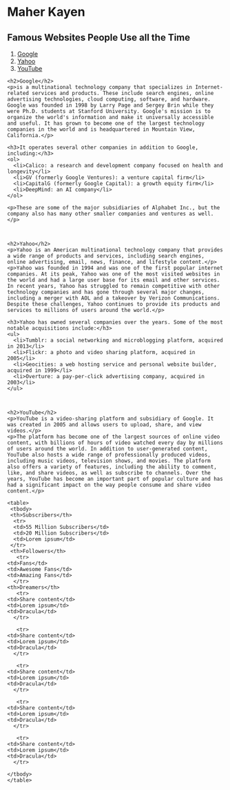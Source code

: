 <!DOCTYPE html>
<html lang="en">
  <head>
    <meta charset="utf-8" />
    <title>JMM640 - 1st Project</title>
  </head>

  <body>
    <h1>Maher Kayen</h1>
    <h2>Famous Websites People Use all the Time</h2>
      <ol>
      <li><a href="https://google.com">Google</a></li>
      <li><a href="https://yahoo.com">Yahoo</a></li>
      <li><a href="https://youtube.com">YouTube</a></li>
      </ol>
    
   
    <h2>Google</h2>
    <p>is a multinational technology company that specializes in Internet-related services and products. These include search engines, online advertising technologies, cloud computing, software, and hardware. Google was founded in 1998 by Larry Page and Sergey Brin while they were Ph.D. students at Stanford University. Google's mission is to organize the world's information and make it universally accessible and useful. It has grown to become one of the largest technology companies in the world and is headquartered in Mountain View, California.</p>
   
    <h3>It operates several other companies in addition to Google, including:</h3>
    <ol>
      <li>Calico: a research and development company focused on health and longevity</li>
      <li>GV (formerly Google Ventures): a venture capital firm</li>
      <li>CapitalG (formerly Google Capital): a growth equity firm</li>
      <li>DeepMind: an AI company</li>
    </ol>

    <p>These are some of the major subsidiaries of Alphabet Inc., but the company also has many other smaller companies and ventures as well.</p>

   
    
    <h2>Yahoo</h2>
    <p>Yahoo is an American multinational technology company that provides a wide range of products and services, including search engines, online advertising, email, news, finance, and lifestyle content.</p>
    <p>Yahoo was founded in 1994 and was one of the first popular internet companies. At its peak, Yahoo was one of the most visited websites in the world and had a large user base for its email and other services. In recent years, Yahoo has struggled to remain competitive with other technology companies and has gone through several major changes, including a merger with AOL and a takeover by Verizon Communications. Despite these challenges, Yahoo continues to provide its products and services to millions of users around the world.</p>
   
    <h3>Yahoo has owned several companies over the years. Some of the most notable acquisitions include:</h3>
    <ul>
      <li>Tumblr: a social networking and microblogging platform, acquired in 2013</li>
      <li>Flickr: a photo and video sharing platform, acquired in 2005</li>
      <li>Geocities: a web hosting service and personal website builder, acquired in 1999</li>
      <li>Overture: a pay-per-click advertising company, acquired in 2003</li>
    </ul>



    <h2>YouTube</h2>
    <p>YouTube is a video-sharing platform and subsidiary of Google. It was created in 2005 and allows users to upload, share, and view videos.</p>
    <p>The platform has become one of the largest sources of online video content, with billions of hours of video watched every day by millions of users around the world. In addition to user-generated content, YouTube also hosts a wide range of professionally produced videos, including music videos, television shows, and movies. The platform also offers a variety of features, including the ability to comment, like, and share videos, as well as subscribe to channels. Over the years, YouTube has become an important part of popular culture and has had a significant impact on the way people consume and share video content.</p>
   
    <table>
     <tbody>
     <th>Subscribers</th>
      <tr>
      <td>55 Million Subscribers</td>
      <td>20 Million Subscribers</td>
      <td>Lorem ipsum</td>
     </tr>
     <th>Followers</th>
       <tr>
    <td>Fans</td>
    <td>Awesome Fans</td>
    <td>Amazing Fans</td>
      </tr>
    <th>Dreamers</th>
       <tr>
    <td>Share content</td>
    <td>Lorem ipsum</td>
    <td>Dracula</td>
      </tr>
       
       <tr>
    <td>Share content</td>
    <td>Lorem ipsum</td>
    <td>Dracula</td>
      </tr>
       
       <tr>
    <td>Share content</td>
    <td>Lorem ipsum</td>
    <td>Dracula</td>
      </tr>
       
       <tr>
    <td>Share content</td>
    <td>Lorem ipsum</td>
    <td>Dracula</td>
      </tr>
       
       <tr>
    <td>Share content</td>
    <td>Lorem ipsum</td>
    <td>Dracula</td>
      </tr>
       
    </tbody>
    </table>
    

  </body>
</html>
